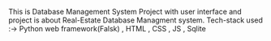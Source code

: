 This is Database Management System Project with user interface and project is about Real-Estate Database Managment system.
Tech-stack used :-> Python web framework(Falsk) , HTML , CSS , JS , Sqlite
